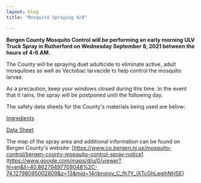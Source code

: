 ```yaml
---
layout: blog
title: "Mosquito Spraying 9/8"

---
```


**Bergen County Mosquito Control will be performing an early morning ULV Truck Spray in Rutherford on Wednesday September 8, 2021 between the hours of 4-6 AM.** 

The County will be spraying duet adulticide to eliminate active, adult mosquitoes as well as Vectobac larvacide to help control the mosquito larvae. 

As a precaution, keep your windows closed during this time. In the event that it rains, the spray will be postponed until the following day. 

The safety data sheets for the County's materials being used are below:

[Ingredients](https://storage.googleapis.com/static.rutherford-nj.com/health/Mosquito/VECWDGl-1.pdf)

[Data Sheet](https://storage.googleapis.com/static.rutherford-nj.com/health/Mosquito/duet-msds.pdf)

The map of the spray area and additional information can be found on Bergen County's website: [https://www.co.bergen.nj.us/mosquito-control/bergen-county-mosquito-control-spray-notice](https://www.google.com/maps/d/u/0/viewer?hl=en&ll=40.86279497709048%2C-74.12798095002809&z=13&mid=14rjbnoioy_C_fh7Y_lXTcGhLegihNHSE)
